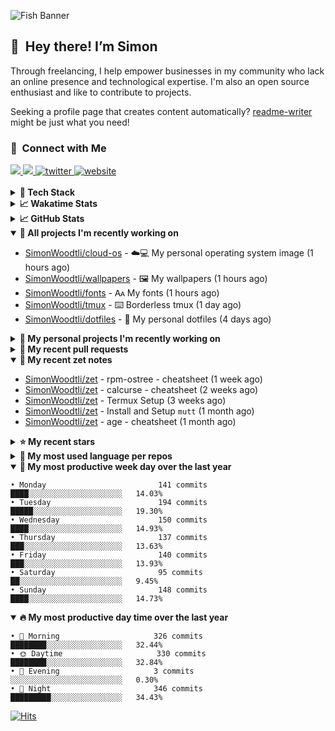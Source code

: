 ![Fish Banner](assets/fish.webp)

## 👋 &nbsp;Hey there! I’m Simon

Through freelancing, I help empower businesses in my community who lack
an online presence and technological expertise. I'm also an open source
enthusiast and like to contribute to projects.

Seeking a profile page that creates content automatically?
[readme-writer] might be just what you need!

### 🤝 &nbsp;Connect with Me

<div align="left">
<a href="https://linkedin.com/in/simonwoodtli" target="_blank">
<img src="https://img.shields.io/badge/linkedin-1E77B5?style=for-the-badge&logo=linkedin&logoColor=white alt=linkedin" />
</a>
<a href="https://github.com/simonwoodtli" target="_blank">
<img src="https://img.shields.io/badge/github-24292E?style=for-the-badge&logo=github&logoColor=white alt=github" />
</a>
<a href="https://twitter.com/simonwoodtlidev" target="_blank">
<img src="https://img.shields.io/badge/twitter-26a7de?style=for-the-badge&logo=twitter&logoColor=white" alt="twitter"/>
</a>
<a href="https://simonwoodtli.com" target="_blank">
<img src="https://img.shields.io/badge/website-E2925F?style=for-the-badge&logo=google-chrome&logoColor=white" alt="website"/>
</a>
</div>
<br/>


<details>
  <summary><b>🧰 Tech Stack</b></summary>
  <div align="center">

  ![JavaScript](https://img.shields.io/badge/-JavaScript-333333?style=flat&logo=javascript)&nbsp;
  ![HTML](https://img.shields.io/badge/-HTML-333333?style=flat&logo=HTML5)&nbsp;
  ![CSS](https://img.shields.io/badge/-CSS-333333?style=flat&logo=CSS3&logoColor=1572B6)&nbsp;
  ![Shell](https://img.shields.io/badge/-Bash-333333?style=flat&logo=shell)&nbsp;
  ![Python](https://img.shields.io/badge/-Python-333333?style=flat&logo=python)&nbsp;
  ![Go](https://img.shields.io/badge/-Go-333333?style=flat&logo=go)&nbsp;
  ![PostgreSQL](https://img.shields.io/badge/-PostgreSQL-333333?style=flat&logo=postgresql)&nbsp;
  ![MongoDB](https://img.shields.io/badge/-MongoDB-333333?style=flat&logo=mongodb)
  ![Node.js](https://img.shields.io/badge/-Node.js-333333?style=flat&logo=node.js)&nbsp;
  ![Bootstrap](https://img.shields.io/badge/-Bootstrap-333333?style=flat&logo=bootstrap&logoColor=563D7C)&nbsp;
  ![Git](https://img.shields.io/badge/-Git-333333?style=flat&logo=git)&nbsp;
  ![GitHub Actions](https://img.shields.io/badge/-GitHub%20Actions-333333?style=flat&logo=github)&nbsp;
  ![Docker](https://img.shields.io/badge/-Docker-333333?style=flat&logo=docker)&nbsp;
  ![Markdown](https://img.shields.io/badge/-Markdown-333333?style=flat&logo=markdown)&nbsp;
  ![Vim](https://img.shields.io/badge/-Vim-333333?style=flat&logo=vim)&nbsp;
  ![Linux](https://img.shields.io/badge/-Linux-333333?style=flat&logo=linux)&nbsp;
  </div>
</details>

<details>
  <summary><b>📈 Wakatime Stats</b></summary>
  <p align="center"><a href="https://wakatime.com/@SimonWoodtli">
  <img align="center" width="400" height="300" src="https://wakatime.com/share/@SimonWoodtli/7761bcef-e104-47d9-912a-dfd6bf08868b.svg" />
  </a>
  <a href="https://wakatime.com/@SimonWoodtli">
  <img align="center" width="400" height="300" src="https://wakatime.com/share/@SimonWoodtli/341953df-6a40-47b7-8220-ace4eabe0a17.svg" />
  </a></p>

  <h4><b>💬 I've been working with the following languages over the last 7 days</b></h4>

```
• Vim Script                     4 hrs 44 mins                  █████░░░░░░░░░░░░░░░░░░░░   18.07%
• Bash                           3 hrs 49 mins                  ████░░░░░░░░░░░░░░░░░░░░░   14.6%
• sh                             2 hrs 57 mins                  ███░░░░░░░░░░░░░░░░░░░░░░   11.3%
• dockerfile                     2 hrs 51 mins                  ███░░░░░░░░░░░░░░░░░░░░░░   10.91%
• Markdown                       2 hrs 34 mins                  ██░░░░░░░░░░░░░░░░░░░░░░░   9.85%
• RPMSpec                        1 hr 55 mins                   ██░░░░░░░░░░░░░░░░░░░░░░░   7.37%
• Other                          1 hr 14 mins                   █░░░░░░░░░░░░░░░░░░░░░░░░   4.71%
• Python                         1 hr 11 mins                   █░░░░░░░░░░░░░░░░░░░░░░░░   4.57%
• YAML                           1 hr 11 mins                   █░░░░░░░░░░░░░░░░░░░░░░░░   4.54%
• Go                             1 hr 5 mins                    █░░░░░░░░░░░░░░░░░░░░░░░░   4.17%
• Text                           29 mins                        ░░░░░░░░░░░░░░░░░░░░░░░░░   1.85%
• conf                           29 mins                        ░░░░░░░░░░░░░░░░░░░░░░░░░   1.85%
• Docker                         26 mins                        ░░░░░░░░░░░░░░░░░░░░░░░░░   1.66%
• JSON                           25 mins                        ░░░░░░░░░░░░░░░░░░░░░░░░░   1.62%
• just                           21 mins                        ░░░░░░░░░░░░░░░░░░░░░░░░░   1.39%
• JavaScript                     19 mins                        ░░░░░░░░░░░░░░░░░░░░░░░░░   1.23%
• Perl                           3 mins                         ░░░░░░░░░░░░░░░░░░░░░░░░░   0.2%
• tmux                           1 min                          ░░░░░░░░░░░░░░░░░░░░░░░░░   0.07%
• C                              0 secs                         ░░░░░░░░░░░░░░░░░░░░░░░░░   0.04%
• systemd                        0 secs                         ░░░░░░░░░░░░░░░░░░░░░░░░░   0.02%
```

  <h4>👷 I've been working on the following projects over the last 7 days</h4>

```
• cloud-os                       9 hrs 25 mins                  █████████░░░░░░░░░░░░░░░░   35.98%
• Unknown Project                5 hrs 36 mins                  █████░░░░░░░░░░░░░░░░░░░░   21.43%
• dotfiles                       5 hrs 33 mins                  █████░░░░░░░░░░░░░░░░░░░░   21.25%
• tmux                           2 hrs 40 mins                  ███░░░░░░░░░░░░░░░░░░░░░░   10.21%
• fonts                          1 hr 19 mins                   █░░░░░░░░░░░░░░░░░░░░░░░░   5.07%
• zet                            43 mins                        █░░░░░░░░░░░░░░░░░░░░░░░░   2.78%
• wallpapers                     20 mins                        ░░░░░░░░░░░░░░░░░░░░░░░░░   1.32%
• Private                        16 mins                        ░░░░░░░░░░░░░░░░░░░░░░░░░   1.02%
• cmd-zet                        12 mins                        ░░░░░░░░░░░░░░░░░░░░░░░░░   0.77%
• vim-devdocs                    1 min                          ░░░░░░░░░░░░░░░░░░░░░░░░░   0.1%
• dotfiles-old                   1 min                          ░░░░░░░░░░░░░░░░░░░░░░░░░   0.07%
```

  <h4><b>🛠️ I've been working with the following editors over the last 7 days</b></h4>

```
• Vim                            26 hrs 12 mins                 █████████████████████████   100%
```

  <h4><b>💻 I've been working with the following operating systems over the last 7 days</b></h4>

```
• Linux                          26 hrs 12 mins                 █████████████████████████   100%
```

</details>

<details>
  <summary><b>📈 GitHub Stats</b></summary>
  <div align="center"><a href="https://github.com/anuraghazra/github-readme-stats"><img
  src="https://github-readme-stats.vercel.app/api?username=simonwoodtli&show_icons=true&locale=en&theme=gruvbox"
  align="center" width="40%" height="20%"/></a>
  <a href="https://github-readme-streak-stats.herokuapp.com/"><img src="https://github-readme-streak-stats.herokuapp.com/?user=simonwoodtli&theme=gruvbox"
  align="center" width="40%" height="20%"/></a>
  </div>
</details>

<details open="">
  <summary><b>👷 All projects I'm recently working on</b></summary>

* [SimonWoodtli/cloud-os](https://github.com/SimonWoodtli/cloud-os) - ☁️💻 My personal operating system image (1 hours ago)
* [SimonWoodtli/wallpapers](https://github.com/SimonWoodtli/wallpapers) - 🖼️  My wallpapers (1 hours ago)
* [SimonWoodtli/fonts](https://github.com/SimonWoodtli/fonts) - 🗛 My fonts (1 hours ago)
* [SimonWoodtli/tmux](https://github.com/SimonWoodtli/tmux) - ⌨️ Borderless tmux (1 day ago)
* [SimonWoodtli/dotfiles](https://github.com/SimonWoodtli/dotfiles) - 🏡 My personal dotfiles (4 days ago)

</details>
<details>
  <summary><b>🌱 My personal projects I'm recently working on</b></summary>

* [SimonWoodtli/cloud-os](https://github.com/SimonWoodtli/cloud-os) - ☁️💻 My personal operating system image (1 hours ago)
* [SimonWoodtli/wallpapers](https://github.com/SimonWoodtli/wallpapers) - 🖼️  My wallpapers (1 hours ago)
* [SimonWoodtli/fonts](https://github.com/SimonWoodtli/fonts) - 🗛 My fonts (1 hours ago)
* [SimonWoodtli/tmux](https://github.com/SimonWoodtli/tmux) - ⌨️ Borderless tmux (1 day ago)
* [SimonWoodtli/dotfiles](https://github.com/SimonWoodtli/dotfiles) - 🏡 My personal dotfiles (4 days ago)

</details>
<details>
  <summary><b>🔨 My recent pull requests</b></summary>

* [feat: add wireguard-generate-keys script](https://github.com/SimonWoodtli/dotfiles-old/pull/14) on [SimonWoodtli/dotfiles-old](https://github.com/SimonWoodtli/dotfiles-old) (7 months ago)
* [feat: add video-to-gif script](https://github.com/SimonWoodtli/dotfiles-old/pull/13) on [SimonWoodtli/dotfiles-old](https://github.com/SimonWoodtli/dotfiles-old) (7 months ago)
* [feat: add spoof-mac-linux script](https://github.com/SimonWoodtli/dotfiles-old/pull/12) on [SimonWoodtli/dotfiles-old](https://github.com/SimonWoodtli/dotfiles-old) (7 months ago)
* [feat: add sp-tmux script](https://github.com/SimonWoodtli/dotfiles-old/pull/11) on [SimonWoodtli/dotfiles-old](https://github.com/SimonWoodtli/dotfiles-old) (7 months ago)
* [feat: add sp script](https://github.com/SimonWoodtli/dotfiles-old/pull/10) on [SimonWoodtli/dotfiles-old](https://github.com/SimonWoodtli/dotfiles-old) (7 months ago)

</details>
<details open="">
  <summary><b>📝 My recent zet notes</b></summary>

* [SimonWoodtli/zet](https://github.com/SimonWoodtli/zet/tree/3d9625f8bc632c595fa8b28b6f6f09026dd9eec2/20230418171555) - rpm-ostree - cheatsheet (1 week ago)
* [SimonWoodtli/zet](https://github.com/SimonWoodtli/zet/tree/ac39e3c3413746ceaca835b27435b1307b8ece5a/20230405141750) - calcurse - cheatsheet (2 weeks ago)
* [SimonWoodtli/zet](https://github.com/SimonWoodtli/zet/tree/048ec158f111c6e045c75a30f62ef4ab1aee72f4/20230402010650) - Termux Setup (3 weeks ago)
* [SimonWoodtli/zet](https://github.com/SimonWoodtli/zet/tree/922c07ce713a428d56ac4af1b8c8572533e26066/20230317140539) - Install and Setup `mutt` (1 month ago)
* [SimonWoodtli/zet](https://github.com/SimonWoodtli/zet/tree/322a3fb47e64015a1a697c6d21b3cdecf50d3f05/20230315195114) - age - cheatsheet (1 month ago)

</details>
<details>
  <summary><b>⭐ My recent stars</b></summary>

* [tmux/tmux](https://github.com/tmux/tmux) - tmux source code (2 days ago)
* [lm-sys/FastChat](https://github.com/lm-sys/FastChat) - The release repo for "Vicuna: An Open Chatbot Impressing GPT-4" (3 weeks ago)
* [mozilla/sops](https://github.com/mozilla/sops) - Simple and flexible tool for managing secrets (1 month ago)
* [casey/just](https://github.com/casey/just) - 🤖 Just a command runner (1 month ago)
* [ublue-os/main](https://github.com/ublue-os/main) - An OCI base image of Fedora with batteries included (1 month ago)

</details>
<details>
  <summary><b>💬 My most used language per repos</b></summary>

```
• Shell                          10 repos                       ████████████████░░░░░░░░░   62.50%
• JavaScript                     1 repo                         ██░░░░░░░░░░░░░░░░░░░░░░░   6.25%
• CSS                            3 repos                        █████░░░░░░░░░░░░░░░░░░░░   18.75%
• Nix                            1 repo                         ██░░░░░░░░░░░░░░░░░░░░░░░   6.25%
• HTML                           1 repo                         ██░░░░░░░░░░░░░░░░░░░░░░░   6.25%
```

</details>
<details open="">
  <summary><b>📆 My most productive week day over the last year</b></summary>

```
• Monday                         141 commits                    ████░░░░░░░░░░░░░░░░░░░░░   14.03%
• Tuesday                        194 commits                    █████░░░░░░░░░░░░░░░░░░░░   19.30%
• Wednesday                      150 commits                    ████░░░░░░░░░░░░░░░░░░░░░   14.93%
• Thursday                       137 commits                    ███░░░░░░░░░░░░░░░░░░░░░░   13.63%
• Friday                         140 commits                    ███░░░░░░░░░░░░░░░░░░░░░░   13.93%
• Saturday                       95 commits                     ██░░░░░░░░░░░░░░░░░░░░░░░   9.45%
• Sunday                         148 commits                    ████░░░░░░░░░░░░░░░░░░░░░   14.73%
```

</details>
<details open="">
  <summary><b>🔥 My most productive day time over the last year</b></summary>

```
• 🌅 Morning                     326 commits                    ████████░░░░░░░░░░░░░░░░░   32.44%
• 🌞 Daytime                     330 commits                    ████████░░░░░░░░░░░░░░░░░   32.84%
• 🌇 Evening                     3 commits                      ░░░░░░░░░░░░░░░░░░░░░░░░░   0.30%
• 🌃 Night                       346 commits                    █████████░░░░░░░░░░░░░░░░   34.43%
```

</details>

[![Hits](https://hits.seeyoufarm.com/api/count/incr/badge.svg?url=https%3A%2F%2Fgithub.com%2Fsimonwoodtli&count_bg=%23689D6A&title_bg=%23282828&icon=&icon_color=%23E7E7E7&title=views+%28today+%2F+total%29&edge_flat=false)](https://hits.seeyoufarm.com)

[readme-writer]: <https://github.com/SimonWoodtli/readme-writer>
